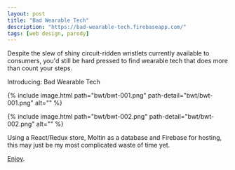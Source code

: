 ```yaml
---
layout: post
title: "Bad Wearable Tech"
description: "https://bad-wearable-tech.firebaseapp.com/"
tags: [web design, parody]
---
```


Despite the slew of shiny circuit-ridden wristlets currently available to consumers, you'd still be hard pressed to find wearable tech that does more than count your steps.

Introducing: Bad Wearable Tech

{% include image.html path="bwt/bwt-001.png" path-detail="bwt/bwt-001.png" alt="" %}

{% include image.html path="bwt/bwt-002.png" path-detail="bwt/bwt-002.png" alt="" %}

Using a React/Redux store, Moltin as a database and Firebase for hosting, this may just be my most complicated waste of time yet.

[Enjoy](https://bad-wearable-tech.firebaseapp.com/).